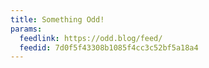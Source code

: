 ```yaml
---
title: Something Odd!
params:
  feedlink: https://odd.blog/feed/
  feedid: 7d0f5f43308b1085f4cc3c52bf5a18a4
---
```

